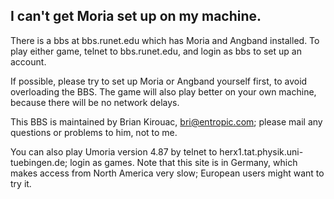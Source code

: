## I can't get Moria set up on my machine.

There is a bbs at bbs.runet.edu which has Moria and Angband installed. To play either game, telnet to bbs.runet.edu, and login as bbs to set up an account.

If possible, please try to set up Moria or Angband yourself first, to avoid overloading the BBS.  The game will also play better on your own machine, because there will be no network delays.

This BBS is maintained by Brian Kirouac, bri@entropic.com; please mail any questions or problems to him, not to me.

You can also play Umoria version 4.87 by telnet to herx1.tat.physik.uni-tuebingen.de; login as games.  Note that this site is in Germany, which makes access from North America very slow; European users might want to try it.
